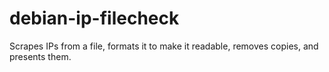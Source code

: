 # debian-ip-filecheck
Scrapes IPs from a file, formats it to make it readable, removes copies, and presents them. 
